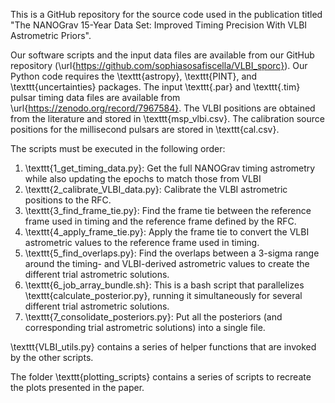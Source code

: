 This is a GitHub repository for the source code used in the publication titled "The NANOGrav 15-Year Data Set: Improved Timing Precision With VLBI Astrometric Priors".

Our software scripts and the input data files are available from our GitHub repository (\url{https://github.com/sophiasosafiscella/VLBI_sporc}). Our Python code requires the \texttt{astropy}, \texttt{PINT}, and \texttt{uncertainties} packages. The input \texttt{.par} and \texttt{.tim} pulsar timing data files are available from \url{https://zenodo.org/record/7967584}. The VLBI positions are obtained from the literature and stored in \texttt{msp\_vlbi.csv}. The calibration source positions for the millisecond pulsars are stored in \texttt{cal.csv}.

The scripts must be executed in the following order:

1. \texttt{1_get_timing_data.py}: Get the full NANOGrav timing astrometry while also updating the epochs to match those from VLBI
2. \texttt{2_calibrate_VLBI_data.py}: Calibrate the VLBI astrometric positions to the RFC.
3. \texttt{3_find_frame_tie.py}: Find the frame tie between the reference frame used in timing and the reference frame defined by the RFC.
4. \texttt{4_apply_frame_tie.py}: Apply the frame tie to convert the VLBI astrometric values to the reference frame used in timing.
5. \texttt{5_find_overlaps.py}: Find the overlaps between a 3-sigma range around the timing- and VLBI-derived astrometric values to create the different trial astrometric solutions.
6. \texttt{6_job_array_bundle.sh}: This is a bash script that parallelizes \texttt{calculate_posterior.py}, running it simultaneously for several different trial astrometric solutions.
7. \texttt{7_consolidate_posteriors.py}: Put all the posteriors (and corresponding trial astrometric solutions) into a single file.

\texttt{VLBI_utils.py} contains a series of helper functions that are invoked by the other scripts.

The folder \texttt{plotting_scripts} contains a series of scripts to recreate the plots presented in the paper.
